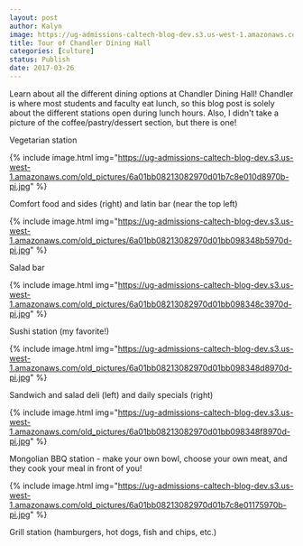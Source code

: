 ```yaml
---
layout: post
author: Kalyn
image: https://ug-admissions-caltech-blog-dev.s3.us-west-1.amazonaws.com/old_pictures/6a01bb08213082970d01b7c8e010bb970b-pi.jpg
title: Tour of Chandler Dining Hall
categories: [culture]
status: Publish
date: 2017-03-26
---
```


Learn about all the different dining options at Chandler Dining Hall! Chandler is where most students and faculty eat lunch, so this blog post is solely about the different stations open during lunch hours. Also, I didn't take a picture of the coffee/pastry/dessert section, but there is one!

<div class="photo-caption caption-xid-6a01bb08213082970d01b7c8e010bb970b" id="caption-xid-6a01bb08213082970d01b7c8e010bb970b">Vegetarian station


{% include image.html img="https://ug-admissions-caltech-blog-dev.s3.us-west-1.amazonaws.com/old_pictures/6a01bb08213082970d01b7c8e010d8970b-pi.jpg" %}<div class="photo-caption caption-xid-6a01bb08213082970d01b7c8e010d8970b" id="caption-xid-6a01bb08213082970d01b7c8e010d8970b">Comfort food and sides (right) and latin bar (near the top left)


{% include image.html img="https://ug-admissions-caltech-blog-dev.s3.us-west-1.amazonaws.com/old_pictures/6a01bb08213082970d01bb098348b5970d-pi.jpg" %}<div class="photo-caption caption-xid-6a01bb08213082970d01bb098348b5970d" id="caption-xid-6a01bb08213082970d01bb098348b5970d">Salad bar


{% include image.html img="https://ug-admissions-caltech-blog-dev.s3.us-west-1.amazonaws.com/old_pictures/6a01bb08213082970d01bb098348c3970d-pi.jpg" %}<div class="photo-caption caption-xid-6a01bb08213082970d01bb098348c3970d" id="caption-xid-6a01bb08213082970d01bb098348c3970d">Sushi station (my favorite!)


{% include image.html img="https://ug-admissions-caltech-blog-dev.s3.us-west-1.amazonaws.com/old_pictures/6a01bb08213082970d01bb098348d8970d-pi.jpg" %}<div class="photo-caption caption-xid-6a01bb08213082970d01bb098348d8970d" id="caption-xid-6a01bb08213082970d01bb098348d8970d">Sandwich and salad deli (left) and daily specials (right)


{% include image.html img="https://ug-admissions-caltech-blog-dev.s3.us-west-1.amazonaws.com/old_pictures/6a01bb08213082970d01bb098348f8970d-pi.jpg" %}<div class="photo-caption caption-xid-6a01bb08213082970d01bb098348f8970d" id="caption-xid-6a01bb08213082970d01bb098348f8970d">Mongolian BBQ station - make your own bowl, choose your own meat, and they cook your meal in front of you!


{% include image.html img="https://ug-admissions-caltech-blog-dev.s3.us-west-1.amazonaws.com/old_pictures/6a01bb08213082970d01b7c8e01175970b-pi.jpg" %}<div class="photo-caption caption-xid-6a01bb08213082970d01b7c8e01175970b" id="caption-xid-6a01bb08213082970d01b7c8e01175970b">Grill station (hamburgers, hot dogs, fish and chips, etc.)

